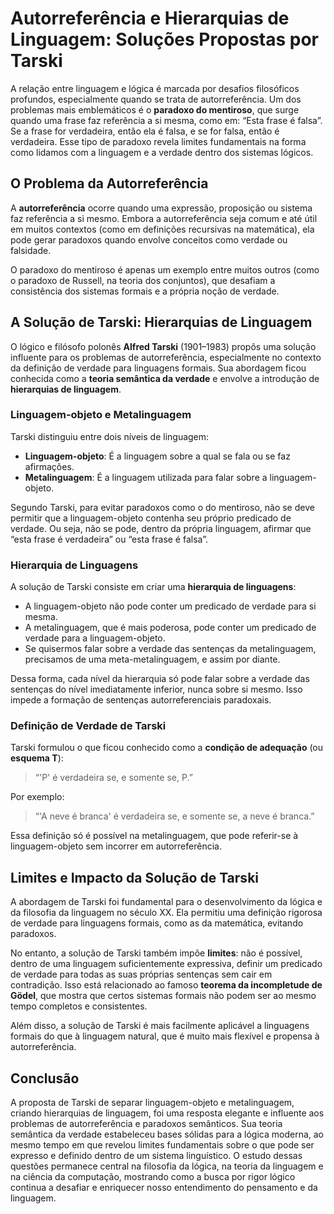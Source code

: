 # Autorreferência e Hierarquias de Linguagem: Soluções Propostas por Tarski

A relação entre linguagem e lógica é marcada por desafios filosóficos profundos, especialmente quando se trata de autorreferência. Um dos problemas mais emblemáticos é o **paradoxo do mentiroso**, que surge quando uma frase faz referência a si mesma, como em: “Esta frase é falsa”. Se a frase for verdadeira, então ela é falsa, e se for falsa, então é verdadeira. Esse tipo de paradoxo revela limites fundamentais na forma como lidamos com a linguagem e a verdade dentro dos sistemas lógicos.

## O Problema da Autorreferência

A **autorreferência** ocorre quando uma expressão, proposição ou sistema faz referência a si mesmo. Embora a autorreferência seja comum e até útil em muitos contextos (como em definições recursivas na matemática), ela pode gerar paradoxos quando envolve conceitos como verdade ou falsidade.

O paradoxo do mentiroso é apenas um exemplo entre muitos outros (como o paradoxo de Russell, na teoria dos conjuntos), que desafiam a consistência dos sistemas formais e a própria noção de verdade.

## A Solução de Tarski: Hierarquias de Linguagem

O lógico e filósofo polonês **Alfred Tarski** (1901–1983) propôs uma solução influente para os problemas de autorreferência, especialmente no contexto da definição de verdade para linguagens formais. Sua abordagem ficou conhecida como a **teoria semântica da verdade** e envolve a introdução de **hierarquias de linguagem**.

### Linguagem-objeto e Metalinguagem

Tarski distinguiu entre dois níveis de linguagem:

- **Linguagem-objeto**: É a linguagem sobre a qual se fala ou se faz afirmações.
- **Metalinguagem**: É a linguagem utilizada para falar sobre a linguagem-objeto.

Segundo Tarski, para evitar paradoxos como o do mentiroso, não se deve permitir que a linguagem-objeto contenha seu próprio predicado de verdade. Ou seja, não se pode, dentro da própria linguagem, afirmar que “esta frase é verdadeira” ou “esta frase é falsa”.

### Hierarquia de Linguagens

A solução de Tarski consiste em criar uma **hierarquia de linguagens**:

- A linguagem-objeto não pode conter um predicado de verdade para si mesma.
- A metalinguagem, que é mais poderosa, pode conter um predicado de verdade para a linguagem-objeto.
- Se quisermos falar sobre a verdade das sentenças da metalinguagem, precisamos de uma meta-metalinguagem, e assim por diante.

Dessa forma, cada nível da hierarquia só pode falar sobre a verdade das sentenças do nível imediatamente inferior, nunca sobre si mesmo. Isso impede a formação de sentenças autorreferenciais paradoxais.

### Definição de Verdade de Tarski

Tarski formulou o que ficou conhecido como a **condição de adequação** (ou **esquema T**):

> “'P' é verdadeira se, e somente se, P.”

Por exemplo:

> “'A neve é branca' é verdadeira se, e somente se, a neve é branca.”

Essa definição só é possível na metalinguagem, que pode referir-se à linguagem-objeto sem incorrer em autorreferência.

## Limites e Impacto da Solução de Tarski

A abordagem de Tarski foi fundamental para o desenvolvimento da lógica e da filosofia da linguagem no século XX. Ela permitiu uma definição rigorosa de verdade para linguagens formais, como as da matemática, evitando paradoxos.

No entanto, a solução de Tarski também impõe **limites**: não é possível, dentro de uma linguagem suficientemente expressiva, definir um predicado de verdade para todas as suas próprias sentenças sem cair em contradição. Isso está relacionado ao famoso **teorema da incompletude de Gödel**, que mostra que certos sistemas formais não podem ser ao mesmo tempo completos e consistentes.

Além disso, a solução de Tarski é mais facilmente aplicável a linguagens formais do que à linguagem natural, que é muito mais flexível e propensa à autorreferência.

## Conclusão

A proposta de Tarski de separar linguagem-objeto e metalinguagem, criando hierarquias de linguagem, foi uma resposta elegante e influente aos problemas de autorreferência e paradoxos semânticos. Sua teoria semântica da verdade estabeleceu bases sólidas para a lógica moderna, ao mesmo tempo em que revelou limites fundamentais sobre o que pode ser expresso e definido dentro de um sistema linguístico. O estudo dessas questões permanece central na filosofia da lógica, na teoria da linguagem e na ciência da computação, mostrando como a busca por rigor lógico continua a desafiar e enriquecer nosso entendimento do pensamento e da linguagem.